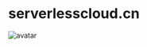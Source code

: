# serverlesscloud.cn

![avatar](https://travis-ci.com/ServerlessCN/serverlesscloud.cn.svg?branch=master)
